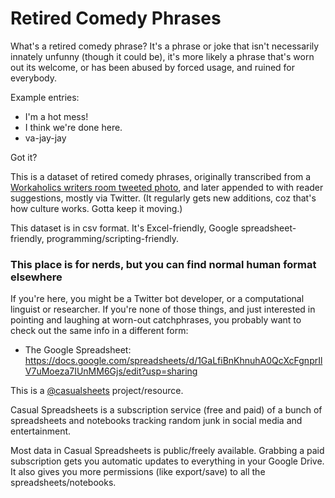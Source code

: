# Retired Comedy Phrases

What's a retired comedy phrase? It's a phrase or joke that isn't necessarily innately unfunny (though it could be), it's more likely a phrase that's worn out its welcome, or has been abused by forced usage, and ruined for everybody.

Example entries:
* I'm a hot mess!
* I think we're done here.
* va-jay-jay

Got it?

This is a dataset of retired comedy phrases, originally transcribed from a [Workaholics writers room tweeted photo](https://twitter.com/John_Quaintance/status/799751549610168320), and later appended to with reader suggestions, mostly via Twitter.
(It regularly gets new additions, coz that's how culture works. Gotta keep it moving.)

This dataset is in csv format. It's Excel-friendly, Google spreadsheet-friendly, programming/scripting-friendly.

### This place is for nerds, but you can find normal human format elsewhere ###

If you're here, you might be a Twitter bot developer, or a computational linguist or researcher.
If you're none of those things, and just interested in pointing and laughing at worn-out catchphrases, you probably want to check out the same info in a different form:

* The Google Spreadsheet: https://docs.google.com/spreadsheets/d/1GaLfiBnKhnuhA0QcXcFgnprIlV7uMoeza7IUnMM6Gjs/edit?usp=sharing

This is a [@casualsheets](https://twitter.com/casualsheets) project/resource.

Casual Spreadsheets is a subscription service (free and paid) of a bunch of spreadsheets and notebooks tracking random junk in social media and entertainment.

Most data in Casual Spreadsheets is public/freely available. Grabbing a paid subscription gets you automatic updates to everything in your Google Drive. It also gives you more permissions (like export/save) to all the spreadsheets/notebooks.
